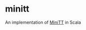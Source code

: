 # minitt
An implementation of [MiniTT](http://www.cse.chalmers.se/~bengt/papers/GKminiTT.pdf) in Scala
